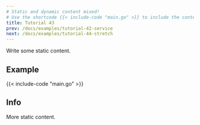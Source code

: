 ```yaml
---
# Static and dynamic content mixed!
# Use the shortcode {{< include-code "main.go" >}} to include the content of the file as a go-code block.
title: Tutorial 43
prev: /docs/examples/tutorial-42-service
next: /docs/examples/tutorial-44-stretch
---
```


Write some static content.

## Example
{{< include-code "main.go" >}}

## Info
More static content.
